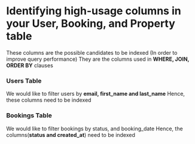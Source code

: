 # Identifying high-usage columns in your User, Booking, and Property table

These columns are the possible candidates to be indexed (In order to improve query performance)
They are the columns used in **WHERE, JOIN, ORDER BY** clauses

### Users Table
We would like to filter users by **email, first_name and last_name**
Hence, these columns need to be indexed

### Bookings Table
We would like to filter bookings by status, and booking_date
Hence, the columns(**status and created_at**) need to be indexed